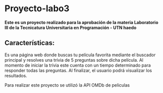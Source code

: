 # Proyecto-labo3
#### Este es un proyecto realizado para la aprobación de la materia Laboratorio III de la Tecnicatura Universitaria en Programación - UTN haedo

## Características:
Es una página web donde buscas tu película favorita mediante el buscador principal y resolves una trívia de 5 preguntas sobre dicha película. Al momento de iniciar la trívia este cuenta con un tiempo determinado para responder todas las preguntas. Al finalizar, el usuario podrá visualizar los resultados.

Para realizar este proyecto se utilizó la API OMDb de peliculas
